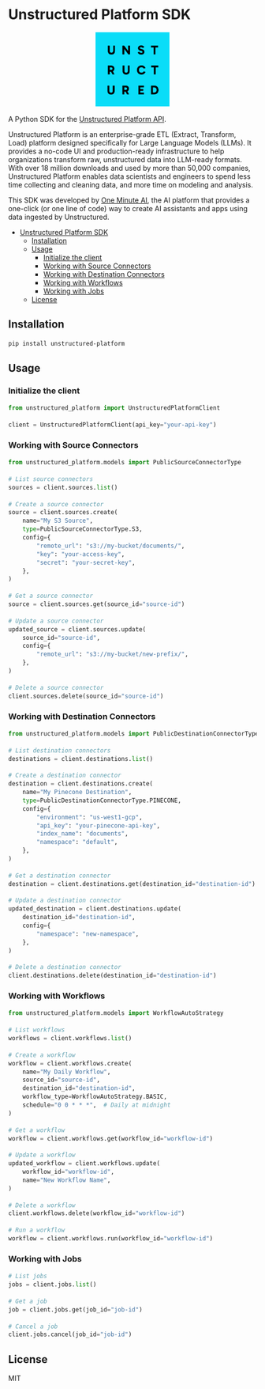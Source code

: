 # Unstructured Platform SDK

<p align="center">
  <img src="https://raw.githubusercontent.com/Unstructured-IO/unstructured/main/img/unstructured_logo.png" alt="Unstructured.io Logo" width="150"/>
</p>

A Python SDK for the [Unstructured Platform API](https://docs.unstructured.io/platform/api/overview).

Unstructured Platform is an enterprise-grade ETL (Extract, Transform, Load) platform designed specifically for Large Language Models (LLMs). It provides a no-code UI and production-ready infrastructure to help organizations transform raw, unstructured data into LLM-ready formats. With over 18 million downloads and used by more than 50,000 companies, Unstructured Platform enables data scientists and engineers to spend less time collecting and cleaning data, and more time on modeling and analysis.

This SDK was developed by [One Minute AI](https://www.oneminuteai.com), the AI platform that provides a one-click (or one line of code) way to create AI assistants and apps using data ingested by Unstructured.

<!-- Hidden
<div align="right">
  <img src="https://cdn.prod.website-files.com/66ea86f2d3f578eb9978c2c4/66ea8cd694fdca03dcd51d54_OneMinuteLogo%202.svg" alt="One Minute AI Logo" width="100"/>
</div>
-->

- [Unstructured Platform SDK](#unstructured-platform-sdk)
  - [Installation](#installation)
  - [Usage](#usage)
    - [Initialize the client](#initialize-the-client)
    - [Working with Source Connectors](#working-with-source-connectors)
    - [Working with Destination Connectors](#working-with-destination-connectors)
    - [Working with Workflows](#working-with-workflows)
    - [Working with Jobs](#working-with-jobs)
  - [License](#license)

## Installation

```bash
pip install unstructured-platform
```

## Usage

### Initialize the client

```python
from unstructured_platform import UnstructuredPlatformClient

client = UnstructuredPlatformClient(api_key="your-api-key")
```

### Working with Source Connectors

```python
from unstructured_platform.models import PublicSourceConnectorType

# List source connectors
sources = client.sources.list()

# Create a source connector
source = client.sources.create(
    name="My S3 Source",
    type=PublicSourceConnectorType.S3,
    config={
        "remote_url": "s3://my-bucket/documents/",
        "key": "your-access-key",
        "secret": "your-secret-key",
    },
)

# Get a source connector
source = client.sources.get(source_id="source-id")

# Update a source connector
updated_source = client.sources.update(
    source_id="source-id",
    config={
        "remote_url": "s3://my-bucket/new-prefix/",
    },
)

# Delete a source connector
client.sources.delete(source_id="source-id")
```

### Working with Destination Connectors

```python
from unstructured_platform.models import PublicDestinationConnectorType

# List destination connectors
destinations = client.destinations.list()

# Create a destination connector
destination = client.destinations.create(
    name="My Pinecone Destination",
    type=PublicDestinationConnectorType.PINECONE,
    config={
        "environment": "us-west1-gcp",
        "api_key": "your-pinecone-api-key",
        "index_name": "documents",
        "namespace": "default",
    },
)

# Get a destination connector
destination = client.destinations.get(destination_id="destination-id")

# Update a destination connector
updated_destination = client.destinations.update(
    destination_id="destination-id",
    config={
        "namespace": "new-namespace",
    },
)

# Delete a destination connector
client.destinations.delete(destination_id="destination-id")
```

### Working with Workflows

```python
from unstructured_platform.models import WorkflowAutoStrategy

# List workflows
workflows = client.workflows.list()

# Create a workflow
workflow = client.workflows.create(
    name="My Daily Workflow",
    source_id="source-id",
    destination_id="destination-id",
    workflow_type=WorkflowAutoStrategy.BASIC,
    schedule="0 0 * * *",  # Daily at midnight
)

# Get a workflow
workflow = client.workflows.get(workflow_id="workflow-id")

# Update a workflow
updated_workflow = client.workflows.update(
    workflow_id="workflow-id",
    name="New Workflow Name",
)

# Delete a workflow
client.workflows.delete(workflow_id="workflow-id")

# Run a workflow
workflow = client.workflows.run(workflow_id="workflow-id")
```

### Working with Jobs

```python
# List jobs
jobs = client.jobs.list()

# Get a job
job = client.jobs.get(job_id="job-id")

# Cancel a job
client.jobs.cancel(job_id="job-id")
```

## License

MIT
